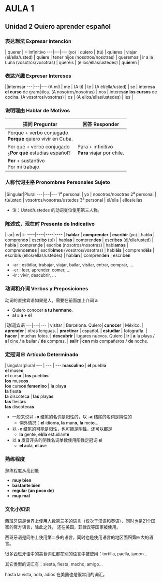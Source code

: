 # AULA 1

## Unidad 2 Quiero aprender español

### 表达想法 Expresar Intención

| querer | + Infinitivo
---|---|---
(yo) | qu**ie**ro |
(tú) | qu**ie**res | viajar
(él/ella/usted) | qu**ie**re | tener hijos
(nosotros/nosotras) | queremos | ir a la Luna
(vosotros/vosotras) | queréis |
(ellos/ellas/ustedes) | qu**ie**ren |

### 表达兴趣 Expresar Intereses

||interesar
---|---|---
(A mí) | me |
(A ti) | te |
(A él/ella/usted) | se | interes**a el curso** de gramática.
(A nosotros/nosotras) | nos | interes**an los cursos** de cocina.
(A vosotros/vosotras) | os |
(A ellos/ellas/ustedes) | les |

### 说明理由 Hablar de Motivos

提问 Preguntar | 回答 Responder
----|-----
| Porque + verbo conjugado <br> **Porque** quiero vivir en Cuba.
Por qué + verbo conjugado <br> ¿**Por qué** estudias español?| Para + infinitivo <br> **Para** viajar por chile.
| **Por** + sustantivo <br> Por mi trabajo.

### 人称代词主格 Pronombres Personales Sujeto

|Singular|Plural
---|---|---
1<sup>a</sup> personal | yo | nosotros/nosotras
2<sup>a</sup> personal | tú/usted | vosotros/vosotras/ustedes
3<sup>a</sup> personal | él/ella | ellos/ellas

- 注：Usted/ustedes 的动词变位使用第三人称。

### 陈述式，现在时 Presente de Indicativo

|-ar|-er|-ir
----|----|----|----
| **hablar** | **comprender** | **escribir**
(yo) | habl**o** | comprend**o** | escrib**o**
(tú) | habl**as** | comprend**es** | escrib**es**
(él/ella/usted) | habl**a** | comprend**e** | escrib**e**
(nosotros/nosotras) | habl**amos** | comprend**emos** | escrib**imos**
(vosotros/vosotras) | habl**áis** | comprend**éis** | escrib**ís**
(ellos/ellas/ustedes) | habl**an** | comprend**en** | escrib**en**

- -ar : estidiar, trabajar, viajar, bailar, visitar, entrar, comprar, ...
- -er : leer, aprender, comer, ...
- -ir : vivir, descubrir, ...

### 动词和介词 Verbos y Preposiciones

动词的直接宾语如果是人，需要在前面加上介词 **a**

- Quiero conocer **a tu hermano**.
- **al = a + el**

|动词|宾语
---|---|---
| visitar | Barcelona.
Quiero| **conocer** | México.
 | **aprender** | otras lenguas.
 | **practicar** | español.
 | **estudiar** | fotografía.
 | **hacer** | muchas fotos.
 | **descubrir** | lugares nuevos.
Quiero | **ir** | **a** la playa / **al** cine / **a** bailar / **de** compras.
 | **salir** | **con** mis compañeros / **de** noche.

### 定冠词 El Artículo Determinado

|singular|plural
--- | --- | ---
**masculino** | **el** puebl**o** <br> **el** muse**o** <br> **el** curs**o** | **los** puebl**os** <br> **los** muse**os** <br> **los** curs**os**
**femenino** | **la** play**a** <br> **la** fiest**a** <br> **la** discotec**a** | **las** play**as** <br> **las** fiest**as** <br> **las** discotec**as**

- 一般来说以 **-o** 结尾的名词是阳性的，以 **-a** 结尾的名词是阴性的
  - 例外情况：**el** idiom**a**, **la** man**o**, **la** mot**o**...
- 以 **-e** 结尾的可能是阳性，也可能是阴性，还可以都是
  - **la** gent**e**, **el/la** estudiant**e**
- 以 **a** 发音开头的阴性名词单数使用阳性定冠词 **el**
  - **el a**ula, **el a**ve

### 熟练程度

熟练程度从高到低

- **muy bien**
- **bastante bien**
- **regular (un poco de)**
- **muy mal**

###  文化小知识

西班牙语是世界上使用人数第三多的语言（仅次于汉语和英语），同时也是21个国家的官方语言，除此之外，
还在美国，菲律宾等国家被使用。

西班牙语是网络上使用第二多的语言，同时也是使用语言的地区面积第四大的语言。

很多西班牙语中的美食词汇都在别的语言中被使用：tortilla, paella, jamón...

其它类型的词汇有：siesta, fiesta, macho, amigo...

hasta la vista, hola, adiós 在美国也是很常用的词汇。
